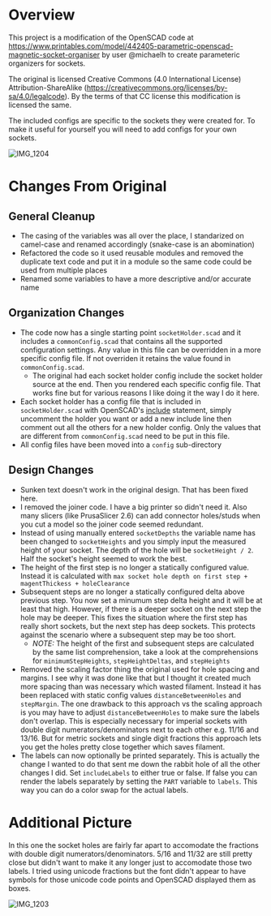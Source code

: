 # Overview

This project is a modification of the OpenSCAD code at https://www.printables.com/model/442405-parametric-openscad-magnetic-socket-organiser by user @michaelh to create parameteric organizers for sockets.

The original is licensed Creative Commons (4.0 International License) Attribution-ShareAlike (https://creativecommons.org/licenses/by-sa/4.0/legalcode). By the terms of that CC license this modification is licensed the same.

The included configs are specific to the sockets they were created for. To make it useful for yourself you will need to add configs for your own sockets.

![IMG_1204](https://github.com/mjparme/socket-holder/assets/1580996/20fbf65b-ca39-4395-9c30-3d77eea058f6)

# Changes From Original

## General Cleanup

* The casing of the variables was all over the place, I standarized on camel-case and renamed accordingly (snake-case is an abomination)
* Refactored the code so it used reusable modules and removed the duplicate text code and put it in a module so the same code could be used
from multiple places
* Renamed some variables to have a more descriptive and/or accurate name

## Organization Changes

* The code now has a single starting point `socketHolder.scad` and it includes a `commonConfig.scad` that contains all the supported configuration settings. Any value in this file can be overridden in a more specific config file. If not overriden it retains the value found in `commonConfig.scad`. 
  * The original had each socket holder config include the socket holder source at the end. Then you rendered each specific config file. That works fine but for various reasons I like doing it the way I do it here.
* Each socket holder has a config file that is included in `socketHolder.scad` with OpenSCAD's [include](https://en.wikibooks.org/wiki/OpenSCAD_User_Manual/Include_Statement) statement, simply uncomment the holder you want or add a new include line then comment out all the others
for a new holder config. Only the values that are different from `commonConfig.scad` need to be put in this file.
* All config files have been moved into a `config` sub-directory

## Design Changes

* Sunken text doesn't work in the original design. That has been fixed here.
* I removed the joiner code. I have a big printer so didn't need it. Also many slicers (like PrusaSlicer 2.6) can add connector holes/studs when you cut a model so the joiner code seemed redundant. 
* Instead of using manually entered `socketDepths` the variable name has been changed to `socketHeights` and you simply input the measured height of your socket. The depth of the hole will be `socketHeight / 2`. Half the socket's height seemed to work the best.
* The height of the first step is no longer a statically configured value. Instead it is calculated with `max socket hole depth on first step + magentThickess + holeClearance`
* Subsequent steps are no longer a statically configured delta above previous step. You now set a minumum step delta height and it will be at least that high. However, if there is a deeper socket on the next step the hole may be deeper. This fixes the situation where the first step has really short sockets, but the next step has deep sockets. This protects against the scenario where a subsequent step may be too short.
  * *NOTE:* The height of the first and subsequent steps are calculated by the same list comprehension, take a look at the comprehensions for `minimumStepHeights`, `stepHeightDeltas`, and `stepHeights`
* Removed the scaling factor thing the original used for hole spacing and margins. I see why it was done like that but I thought it created much more spacing than was necessary which wasted filament. Instead it has been replaced with static config values `distanceBetweenHoles` and `stepMargin`. The one drawback to this approach vs the scaling approach is you may have to adjust `distanceBetweenHoles` to make sure the labels don't overlap. This is especially necessary for imperial sockets with double digit numerators/denominators next to each other e.g. 11/16 and 13/16. But for metric sockets and single digit fractions this approach lets you get the holes pretty close together which saves filament.
* The labels can now optionally be printed separately. This is actually the change I wanted to do that sent me down the rabbit hole of all the other changes I did. Set `includeLabels` to either true or false. If false you can render the labels separately by setting the `PART` variable to `labels`. This way you can do a color swap for the actual labels.

# Additional Picture

In this one the socket holes are fairly far apart to accomodate the fractions with double digit numerators/denominators. 5/16 and 11/32 are still pretty close but didn't want to make it any longer just to accomodate those two labels. I tried using unicode fractions but the font didn't appear to have symbols for those unicode code points and OpenSCAD displayed them as boxes.

![IMG_1203](https://github.com/mjparme/socket-holder/assets/1580996/6d8c0b7d-e261-40e1-a022-07347d0124b6)